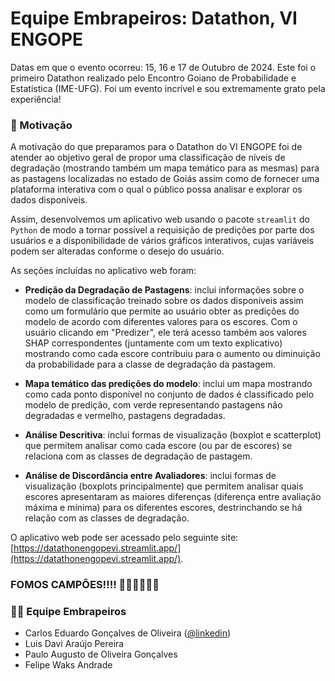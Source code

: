 # Equipe Embrapeiros: Datathon, VI ENGOPE

Datas em que o evento ocorreu: 15, 16 e 17 de Outubro de 2024. Este foi o primeiro Datathon realizado pelo Encontro Goiano de Probabilidade e Estatística (IME-UFG). Foi um evento incrível e sou extremamente grato pela experiência!

### 🎯 Motivação

A motivação do que preparamos para o Datathon do VI ENGOPE foi de atender ao objetivo geral de propor uma classificação de níveis de degradação (mostrando também um mapa temático para as mesmas) para as pastagens localizadas no estado de Goiás assim como de fornecer uma plataforma interativa com o qual o público possa analisar e explorar os dados disponíveis.

Assim, desenvolvemos um aplicativo web usando o pacote `streamlit` do `Python` de modo a tornar possível a requisição de predições por parte dos usuários e a disponibilidade de vários gráficos interativos, cujas variáveis podem ser alteradas conforme o desejo do usuário.

As seções incluídas no aplicativo web foram:

- **Predição da Degradação de Pastagens**: inclui informações sobre o modelo de classificação treinado sobre os dados disponíveis assim como um formulário que permite ao usuário obter as predições do modelo de acordo com diferentes valores para os escores. Com o usuário clicando em "Predizer", ele terá acesso também aos valores SHAP correspondentes (juntamente com um texto explicativo) mostrando como cada escore contribuiu para o aumento ou diminuição da probabilidade para a classe de degradação da pastagem.

- **Mapa temático das predições do modelo**: inclui um mapa mostrando como cada ponto disponível no conjunto de dados é classificado pelo modelo de predição, com verde representando pastagens não degradadas e vermelho, pastagens degradadas.

- **Análise Descritiva**: inclui formas de visualização (boxplot e scatterplot) que permitem analisar como cada escore (ou par de escores) se relaciona com as classes de degradação de pastagem.

- **Análise de Discordância entre Avaliadores**: inclui formas de visualização (boxplots principalmente) que permitem analisar quais escores apresentaram as maiores diferenças (diferença entre avaliação máxima e mínima) para os diferentes escores, destrinchando se há relação com as classes de degradação.

O aplicativo web pode ser acessado pelo seguinte site: [https://datathonengopevi.streamlit.app/](https://datathonengopevi.streamlit.app/).

### FOMOS CAMPÕES!!!! 🎉🎉🎉🎉🚀🚀

### 🧙‍♂️ Equipe Embrapeiros

- Carlos Eduardo Gonçalves de Oliveira ([@linkedin](https://www.linkedin.com/in/cego669/))
- Luis Davi Araújo Pereira
- Paulo Augusto de Oliveira Gonçalves
- Felipe Waks Andrade
